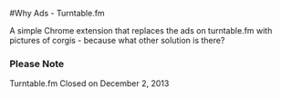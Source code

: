 #Why Ads - Turntable.fm

A simple Chrome extension that replaces the ads on turntable.fm with pictures of corgis - because what other solution is there?

### Please Note
Turntable.fm Closed on December 2, 2013
